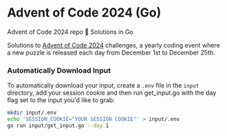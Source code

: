 # Advent of Code 2024 (Go)

Advent of Code 2024 repo 🎄 Solutions in Go

Solutions to [Advent of Code 2024](https://adventofcode.com/2024) challenges, a yearly coding event where a new puzzle is released each day from December 1st to December 25th.

### Automatically Download Input
To automatically download your input, create a `.env` file in the `input` directory, add your session cookie and then run get_input.go with the day flag set to the input you'd like to grab:

```bash
mkdir input/.env
echo 'SESSION_COOKIE="YOUR SESSION COOKIE"' > input/.env
go run input/get_input.go --day 1
```

